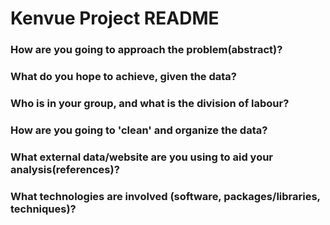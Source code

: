 # Kenvue Project README
### How are you going to approach the problem(abstract)? 

### What do you hope to achieve, given the data?

### Who is in your group, and what is the division of labour?

### How are you going to 'clean' and organize the data?

### What external data/website are you using to aid your analysis(references)? 

### What technologies are involved (software, packages/libraries, techniques)?
